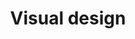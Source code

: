 ---
title: Visual design
description: "Shaping the experience of products through illustration, photography, typography, space, layout and color."
icon: 
layout: hub
permalink: /visual-design
---
